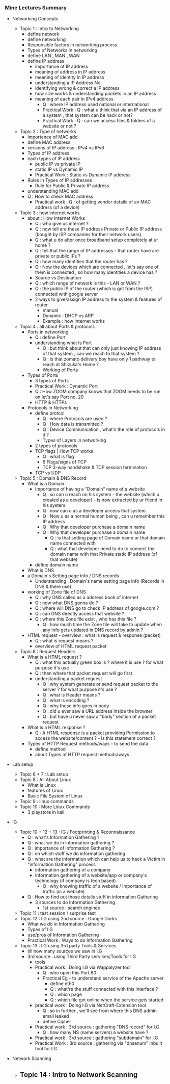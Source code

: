 ### Mine Lectures Summary

- Networking Concepts
    - Topic 1 : Intro to Networking
        - define network 
        - define networking
        - Responsible factors in networking process
        - Types of Networks in networking
        - define LAN , MAN , WAN
        - define IP address 
          - importance of IP address
          - meaning of address in IP address
          - meaning of identity in IP address
          - understanding a IP Address No.
          - identifying wrong & correct a IP address
          - how size works & understanding packets in an IP address
          - meaning of each pair in IPv4 address
            - Q : where IP address used national or international
            - Practical Work : Q : what u think that via an IP address of a system , that system can be hack or not?
            - Practical Work : Q : can we access files & folders of a website or not ?
    - Topic 2 : Type of networks
        - importance of MAC add
        - define MAC address
        - versions of IP address : IPv4 vs IPv6
        - Types of IP address 
        - each types of IP address
            - public IP vs private IP
            - static IP vs Dynamic IP
            - Practical Work : Static vs Dynamic IP address
        - Rules in Types of IP addresses
            - Rule for Public & Private IP address
        - understanding MAC add
        - Q : How to check MAC address
            - Practical work : Q : of getting vendor details of an MAC address (of a device)
    - Topic 3 : how internet works
        - about : How Internet Works
            - Q : who give us internet ?
            - Q : now tell are these IP address Private or Public IP address (bought by ISP companies for their network users)
            - Q : what u do after once broadband setup completely at ur home ?
            - Q : tell that the range of IP addresses - that router have are private or public IPs ?
            - Q : how many identities that the router has ?
            - Q : Now the devices which are connected , let's say one of them is connected , so how many identities a device has ?
            - Source vs Destination
            - Q : which range of network is this - LAN or WAN ?
            - Q : the public IP of the router (which is got from the ISP) connected with google server
            - 2 ways to give/assign IP address to the system & features of router
                - manual 
                - Dynamic : DHCP vs ARP
                - Example : how Internet works
    - Topic 4 : all about Ports & protocols
        - Ports in networking     
			- Q : define Port
			- understanding what is Port
				- Q : but think about that can only just knowing IP address of that system , can we reach to that system ?
				- Q : is that zomato delivery boy have only 1 pathway to reach at Shizuka's Home ?
				- Working of Ports
        - Types of Ports
			- 3 types of Ports
			- Practical Work : Dynamic Port
			- Q : How ZOOM company knows that ZOOM needs to be run on let's say Port no. 20
			- HTTP & HTTPs 
        - Protocols in Networking
			- define protcol
				- Q : where Protocols are used ?
				- Q : How data is transmitted ?
				- Q : Device Communication , what's the role of protocols in it ?
				- Types of Layers in networking
			- 2 types of protocols 
			- TCP flags | How TCP works
				- Q : what is flag
				- 6 Flags/signs of TCP
				- TCP 3-way handshake & TCP session termination
            - TCP vs UDP
    - Topic 5 : Domain & DNS Record
        - What is a Domain
			- Importance of having a "Domain" name of a website
				- Q : so can u reach on his system - the website (which u created as a developer) - is now extracted by ur friend in his system
				- Q : now can u as a developer access that system
				- Q : Now u as a normal human being , can u remember this IP address
				- Q : Why that developer purchase a domain name
				- Q : Why that developer purchase a domain name 
					- Q : is that setting page of Domain name or that domain name connected with
					- Q : what that developer need to do to connect the domain name with that Private static IP address (of that website)
			- define domain name
        - What is DNS
        - a Domain's Setting page info / DNS records
			- Understanding : Domain's name setting page info (Records in DNS & there use)
        - working of Zone file of DNS
			- Q : why DNS called as a address book of internet
			- Q : now what DNS gonna do ?
			- Q : where will DNS go to check IP address of google.com ?
			- Q : can DNS directly access that website ?
			- Q : where this Zone file exist , who has this file ?
    			- Q : how much time the Zone file will take to update when any info gets updated in DNS record by admin ?
        - HTML request - overview : what is request & response (packet)
			- Q : what is request means ?
			- overview of HTML request packet
    - Topic 6 : Request Headers
        - What is a HTML request ?
			- Q : what this actually green box is ? where it is use ? for what purpose it's use
			- Q : then where that packet request will go first
			- understanding a packet request
				- Q : why system generate or send request packet to the server ? for what purpose it's use ?
				- Q : what is Header means ?
				- Q : what is encoding ?
				- Q : why these info goes in body
				- Q : did u ever saw a URL address inside the browser
				- Q : but have u never saw a "body" section of a packet request
        - What is a HTML response ?
			- Q : A HTML response is a packet providing Permission to access the website/content ? - is this statement correct ?
        - Types of HTTP Request methods/ways - to send the data
			- define method 
			- about Types of HTTP request methods/ways

- Lab setup
    - Topic 6 + 7 : Lab setup
    - Topic 8 : All About Linux
        - What is Linux
        - features of Linux
        - Basic File System of Linux
    - Topic 9 : linux commands
    - Topic 10 : More Linux Commands
        - 3 playstore in kali

- IG
    - Topic 10 + 12 + 13 : IG / Footprinting & Reconnaissance
        - Q : what's Information Gathering ?
		- Q : what we do in information gathering ?
		- Q : importance of information Gathering ? 
		- Q : on which stuff we do information gathering
		- Q : what are the information which can help us to hack a Victim in "information Gathering" process
			- information gathering of a company
			- information gathering of a website/app or company's technology (if company is tech based)
				- Q : why knowing traffic of a website / Importance of traffic (in a website)
		- Q : How to find out those details stuff in information Gathering
			- 3 sources to do Information Gathering
    			- 1st source : search engines
    - Topic 11 : test session / surprise test
    - Topic 12 : I.G using 2nd source : Google Dorks
        - What we do in Information Gathering
        - Types of I.G
        - use/pros of Information Gathering
        - Practical Work : Ways to do Information Gathering
    - Topic 13 : I.G using 3rd party Tools & Services
        - till how many sources we saw in I.G
		- 3rd source : using Third Party services/Tools for I.G
			- tools
			- Practical work : Doing I.G via Wappalyzer tool
				- Q : who open this Port 80
				- Practical Eg - to understand service of the Apache server
					- define eth0
					- Q : what're the stuff connected with this interface ?
					- Q : which page
					- Q : which file get online when the service gets started
			- practical work : Doing I.G via NetCraft-Extension tool
				- Q : so in further , we'll see from where this DNS admin email leaked
				- define Cipher
            - Practical work : 3rd source : gathering "DNS record" for I.G
				- Q : how many NS (name servers) a website have ?
            - Practical work : 3rd source : gathering "subdomain" for I.G
			- Practical Work : 3rd source : gathering via "dnsenum" inbuilt tool for I.G

- Network Scanning
    - Topic 14 : Intro to Network Scanning
        - 